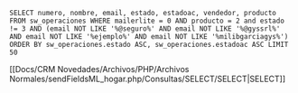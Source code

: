 `SELECT numero, nombre, email, estado, estadoac, vendedor, producto FROM sw_operaciones WHERE mailerlite = 0 AND producto = 2 and estado != 3 AND (email NOT LIKE '%@seguro%' AND email NOT LIKE '%@gyssrl%' AND email NOT LIKE '%ejemplo%' AND email NOT LIKE '%milibgarciagys%') ORDER BY sw_operaciones.estado ASC, sw_operaciones.estadoac ASC LIMIT 50`

[[Docs/CRM Novedades/Archivos/PHP/Archivos Normales/sendFieldsML_hogar.php/Consultas/SELECT/SELECT|SELECT]]